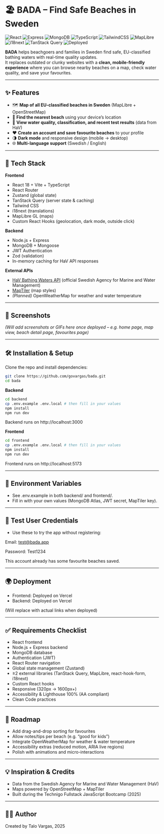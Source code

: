 # 🏖️ BADA – Find Safe Beaches in Sweden

![React](https://img.shields.io/badge/Frontend-React-61DAFB?logo=react&logoColor=white)
![Express](https://img.shields.io/badge/Backend-Express-000000?logo=express&logoColor=white)
![MongoDB](https://img.shields.io/badge/Database-MongoDB-47A248?logo=mongodb&logoColor=white)
![TypeScript](https://img.shields.io/badge/Code-TypeScript-3178C6?logo=typescript&logoColor=white)
![TailwindCSS](https://img.shields.io/badge/UI-Tailwind_CSS-38B2AC?logo=tailwind-css&logoColor=white)
![MapLibre](https://img.shields.io/badge/Maps-MapLibre-4264FB?logo=openstreetmap&logoColor=white)
![i18next](https://img.shields.io/badge/Translations-i18next-26A69A?logo=i18next&logoColor=white)
![TanStack Query](https://img.shields.io/badge/State-TanStack_Query-FF4154?logo=reactquery&logoColor=white)
![Deployed](https://img.shields.io/badge/Deployed-Vercel-000000?logo=vercel&logoColor=white)

**BADA** helps beachgoers and families in Sweden find safe, EU-classified bathing waters with real-time quality updates.  
It replaces outdated or clunky websites with a **clean, mobile-friendly experience** where you can browse nearby beaches on a map, check water quality, and save your favourites.

---

## ✨ Features

- 🗺 **Map of all EU-classified beaches in Sweden** (MapLibre + OpenStreetMap)
- 📍 **Find the nearest beach** using your device’s location
- 🔬 **View water quality, classification, and recent test results** (data from HaV)
- ❤️ **Create an account and save favourite beaches** to your profile
- 🌗 **Dark mode** and responsive design (mobile → desktop)
- 🌐 **Multi-language support** (Swedish / English)

---

## 🚀 Tech Stack

**Frontend**

- React 18 + Vite + TypeScript
- React Router
- Zustand (global state)
- TanStack Query (server state & caching)
- Tailwind CSS
- i18next (translations)
- MapLibre GL (maps)
- Custom React Hooks (geolocation, dark mode, outside click)

**Backend**

- Node.js + Express
- MongoDB + Mongoose
- JWT Authentication
- Zod (validation)
- In-memory caching for HaV API responses

**External APIs**

- [HaV Bathing Waters API](https://badplatsen.havochvatten.se/) (official Swedish Agency for Marine and Water Management)
- [MapTiler](https://www.maptiler.com/) (map styles)
- _(Planned)_ OpenWeatherMap for weather and water temperature

---

## 📸 Screenshots

_(Will add screenshots or GIFs here once deployed – e.g. home page, map view, beach detail page, favourites page)_

---

## 🛠 Installation & Setup

Clone the repo and install dependencies:

```bash
git clone https://github.com/govargas/bada.git
cd bada

```

**Backend**

```bash
cd backend
cp .env.example .env.local # then fill in your values
npm install
npm run dev

```

Backend runs on http://localhost:3000

**Frontend**

```bash
cd frontend
cp .env.example .env.local # then fill in your values
npm install
npm run dev

```

Frontend runs on http://localhost:5173

---

## 🔑 Environment Variables

- See .env.example in both backend/ and frontend/.
- Fill in with your own values (MongoDB Atlas, JWT secret, MapTiler key).

---

## 👤 Test User Credentials

- Use these to try the app without registering:

Email: test@bada.app

Password: Test1234

This account already has some favourite beaches saved.

---

## 🌍 Deployment

- Frontend: Deployed on Vercel
- Backend: Deployed on Vercel

(Will replace with actual links when deployed)

---

## ✅ Requirements Checklist

- React frontend
- Node.js + Express backend
- MongoDB database
- Authentication (JWT)
- React Router navigation
- Global state management (Zustand)
- ≥2 external libraries (TanStack Query, MapLibre, react-hook-form, i18next)
- Custom React hooks
- Responsive (320px → 1600px+)
- Accessibility & Lighthouse 100% (AA compliant)
- Clean Code practices

---

## 🧭 Roadmap

- Add drag-and-drop sorting for favourites
- Allow notes/tips per beach (e.g. “good for kids”)
- Integrate OpenWeatherMap for weather & water temperature
- Accessibility extras (reduced motion, ARIA live regions)
- Polish with animations and micro-interactions

---

## 💡 Inspiration & Credits

- Data from the Swedish Agency for Marine and Water Management (HaV)
- Maps powered by OpenStreetMap + MapTiler
- Built during the Technigo Fullstack JavaScript Bootcamp (2025)

---

## 👨‍💻 Author

Created by Talo Vargas, 2025
